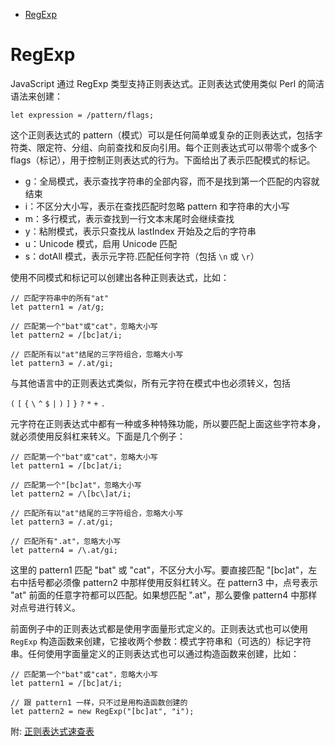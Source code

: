 <!--
 * @Description: RegExp 正则
 * @Author: shenxh
 * @Date: 2021-12-24 14:10:48
 * @LastEditors: shenxh
 * @LastEditTime: 2021-12-24 16:54:52
-->

- [RegExp](#regexp)

# RegExp
JavaScript 通过 RegExp 类型支持正则表达式。正则表达式使用类似 Perl 的简洁语法来创建：

```
let expression = /pattern/flags;
```

这个正则表达式的 pattern（模式）可以是任何简单或复杂的正则表达式，包括字符类、限定符、分组、向前查找和反向引用。每个正则表达式可以带零个或多个 flags（标记），用于控制正则表达式的行为。下面给出了表示匹配模式的标记。
+ g：全局模式，表示查找字符串的全部内容，而不是找到第一个匹配的内容就结束
+ i：不区分大小写，表示在查找匹配时忽略 pattern 和字符串的大小写
+ m：多行模式，表示查找到一行文本末尾时会继续查找
+ y：粘附模式，表示只查找从 lastIndex 开始及之后的字符串
+ u：Unicode 模式，启用 Unicode 匹配
+ s：dotAll 模式，表示元字符.匹配任何字符（包括 `\n` 或 `\r`）

使用不同模式和标记可以创建出各种正则表达式，比如：

```
// 匹配字符串中的所有"at"
let pattern1 = /at/g;

// 匹配第一个"bat"或"cat"，忽略大小写
let pattern2 = /[bc]at/i;

// 匹配所有以"at"结尾的三字符组合，忽略大小写
let pattern3 = /.at/gi; 
```

与其他语言中的正则表达式类似，所有元字符在模式中也必须转义，包括

`(` `[` `{` `\` `^` `$` `|` `)` `]` `}` `?` `*` `+` `.`

元字符在正则表达式中都有一种或多种特殊功能，所以要匹配上面这些字符本身，就必须使用反斜杠来转义。下面是几个例子：

```
// 匹配第一个"bat"或"cat"，忽略大小写
let pattern1 = /[bc]at/i;

// 匹配第一个"[bc]at"，忽略大小写
let pattern2 = /\[bc\]at/i;

// 匹配所有以"at"结尾的三字符组合，忽略大小写
let pattern3 = /.at/gi;

// 匹配所有".at"，忽略大小写
let pattern4 = /\.at/gi;
```

这里的 pattern1 匹配 "bat" 或 "cat"，不区分大小写。要直接匹配 "[bc]at"，左右中括号都必须像 pattern2 中那样使用反斜杠转义。在 pattern3 中，点号表示 "at" 前面的任意字符都可以匹配。如果想匹配 ".at"，那么要像 pattern4 中那样对点号进行转义。

前面例子中的正则表达式都是使用字面量形式定义的。正则表达式也可以使用 `RegExp` 构造函数来创建，它接收两个参数：模式字符串和（可选的）标记字符串。任何使用字面量定义的正则表达式也可以通过构造函数来创建，比如：

```
// 匹配第一个"bat"或"cat"，忽略大小写
let pattern1 = /[bc]at/i;

// 跟 pattern1 一样，只不过是用构造函数创建的
let pattern2 = new RegExp("[bc]at", "i");
```

附: [正则表达式速查表](https://www.jb51.net/shouce/jquery1.82/regexp.html)
